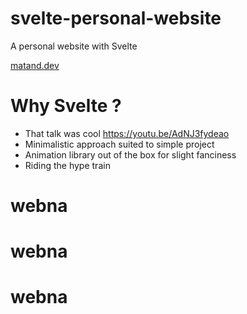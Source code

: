 # svelte-personal-website

A personal website with Svelte

[matand.dev](https://matand.dev/)

# Why Svelte ?

- That talk was cool https://youtu.be/AdNJ3fydeao
- Minimalistic approach suited to simple project
- Animation library out of the box for slight fanciness
- Riding the hype train
# webna
# webna
# webna
